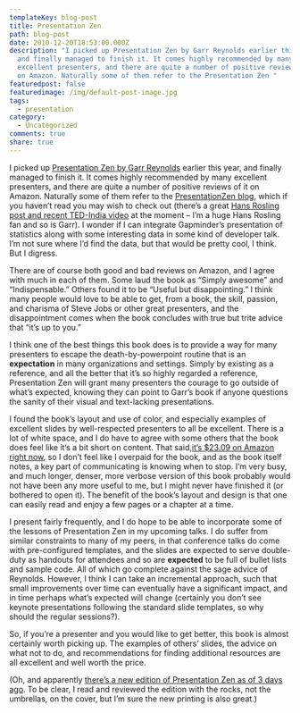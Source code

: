 ```yaml
---
templateKey: blog-post
title: Presentation Zen
path: blog-post
date: 2010-12-20T18:53:00.000Z
description: "I picked up Presentation Zen by Garr Reynolds earlier this year,
  and finally managed to finish it. It comes highly recommended by many
  excellent presenters, and there are quite a number of positive reviews of it
  on Amazon. Naturally some of them refer to the Presentation Zen "
featuredpost: false
featuredimage: /img/default-post-image.jpg
tags:
  - presentation
category:
  - Uncategorized
comments: true
share: true
---
```

I picked up [Presentation Zen by Garr Reynolds](http://www.amazon.com/gp/product/0321525655?ie=UTF8&tag=aspalliancecom&linkCode=as2&camp=1789&creative=390957&creativeASIN=0321525655) earlier this year, and finally managed to finish it. It comes highly recommended by many excellent presenters, and there are quite a number of positive reviews of it on Amazon. Naturally some of them refer to the [PresentationZen blog](http://www.presentationzen.com/), which if you haven’t read you may wish to check out (there’s a great [Hans Rosling post and recent TED-India video](http://www.presentationzen.com/presentationzen/2009/11/data-is-not-boring-statistics-tell-a-story.html) at the moment – I’m a huge Hans Rosling fan and so is Garr). I wonder if I can integrate Gapminder’s presentation of statistics along with some interesting data in some kind of developer talk. I’m not sure where I’d find the data, but that would be pretty cool, I think. But I digress.

There are of course both good and bad reviews on Amazon, and I agree with much in each of them. Some laud the book as “Simply awesome” and “Indispensable.” Others found it to be “Useful but disappointing.” I think many people would love to be able to get, from a book, the skill, passion, and charisma of Steve Jobs or other great presenters, and the disappointment comes when the book concludes with true but trite advice that “it’s up to you.”

I think one of the best things this book does is to provide a way for many presenters to escape the death-by-powerpoint routine that is an **expectation** in many organizations and settings. Simply by existing as a reference, and all the better that it’s so highly regarded a reference, Presentation Zen will grant many presenters the courage to go outside of what’s expected, knowing they can point to Garr’s book if anyone questions the sanity of their visual and text-lacking presentations.

I found the book’s layout and use of color, and especially examples of excellent slides by well-respected presenters to all be excellent. There is a lot of white space, and I do have to agree with some others that the book does feel like it’s a bit short on content. That said,[it’s $23.09 on Amazon right now](http://www.amazon.com/gp/product/0321525655?ie=UTF8&tag=aspalliancecom&linkCode=as2&camp=1789&creative=390957&creativeASIN=0321525655), so I don’t feel like I overpaid for the book, and as the book itself notes, a key part of communicating is knowing when to stop. I’m very busy, and much longer, denser, more verbose version of this book probably would not have been any more useful to me, but I might never have finished it (or bothered to open it). The benefit of the book’s layout and design is that one can easily read and enjoy a few pages or a chapter at a time.

I present fairly frequently, and I do hope to be able to incorporate some of the lessons of Presentation Zen in my upcoming talks. I do suffer from similar constraints to many of my peers, in that conference talks do come with pre-configured templates, and the slides are expected to serve double-duty as handouts for attendees and so are **expected** to be full of bullet lists and sample code. All of which go complete against the sage advice of Reynolds. However, I think I can take an incremental approach, such that small improvements over time can eventually have a significant impact, and in time perhaps what’s expected will change (certainly you don’t see keynote presentations following the standard slide templates, so why should the regular sessions?).

So, if you’re a presenter and you would like to get better, this book is almost certainly worth picking up. The examples of others’ slides, the advice on what not to do, and recommendations for finding additional resources are all excellent and well worth the price.

(Oh, and apparently [there’s a new edition of Presentation Zen as of 3 days ago](http://www.peachpit.com/store/product.aspx?isbn=0321668790). To be clear, I read and reviewed the edition with the rocks, not the umbrellas, on the cover, but I’m sure the new printing is also great.)